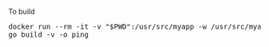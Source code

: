 To build

<pre>
docker run --rm -it -v "$PWD":/usr/src/myapp -w /usr/src/myapp golang:1.6 bash
go build -v -o ping
</pre>